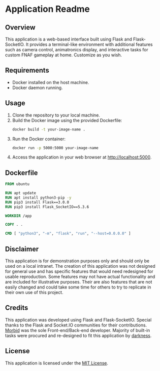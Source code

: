 # Application Readme

## Overview
This application is a web-based interface built using Flask and Flask-SocketIO. It provides a terminal-like environment with additional features such as camera control, animatronics display, and interactive tasks for custom FNAF gameplay at home. Customize as you wish.

## Requirements
- Docker installed on the host machine.
- Docker daemon running.

## Usage
1. Clone the repository to your local machine.
2. Build the Docker image using the provided Dockerfile:
    ```bash
    docker build -t your-image-name .
    ```
3. Run the Docker container:
    ```bash
    docker run -p 5000:5000 your-image-name
    ```
4. Access the application in your web browser at [http://localhost:5000](http://localhost:5000).

## Dockerfile
```Dockerfile
FROM ubuntu

RUN apt update
RUN apt install python3-pip -y
RUN pip3 install Flask==3.0.0
RUN pip3 install Flask_SocketIO==5.3.6

WORKDIR /app

COPY . .

CMD [ "python3", "-m", "flask", "run", "--host=0.0.0.0" ]
```

## Disclaimer
This application is for demonstration purposes only and should only be used on a local intranet. The creation of this application was not designed for general use and has specific features that would need redesigned for usable reproduction. Some features may not have actual functionality and are included for illustrative purposes. Their are also features that are not easily changed and could take some time for others to try to replicate in their own use of this project.

## Credits
This application was developed using Flask and Flask-SocketIO. Special thanks to the Flask and Socket.IO communities for their contributions. [Morbid](https://github.com/Morbid1134) was the sole Front-end/Back-end developer. Majority of built-in tasks were procured and re-designed to fit this application by [darkness](https://github.com/killas121).

## License
This application is licensed under the [MIT License](LICENSE).